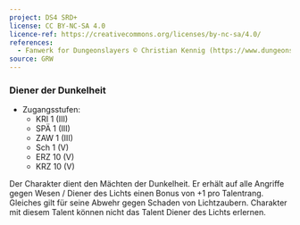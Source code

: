 ```yaml
---
project: DS4 SRD+
license: CC BY-NC-SA 4.0
licence-ref: https://creativecommons.org/licenses/by-nc-sa/4.0/
references: 
  - Fanwerk for Dungeonslayers © Christian Kennig (https://www.dungeonslayers.net/)
source: GRW
---
```


### Diener der Dunkelheit

- Zugangsstufen:
  - KRI 1 (III)
  - SPÄ 1 (III)
  - ZAW 1 (III)
  - Sch 1 (V)
  - ERZ 10 (V)
  - KRZ 10 (V)

Der Charakter dient den Mächten der Dunkelheit. Er erhält auf alle Angriffe gegen Wesen / Diener des Lichts einen Bonus von +1 pro Talentrang. Gleiches gilt für seine Abwehr gegen Schaden von Lichtzaubern. Charakter mit diesem Talent können nicht das Talent Diener des Lichts erlernen.


